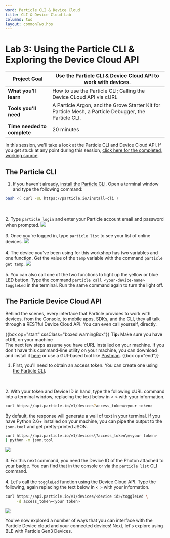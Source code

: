 ```yaml
---
word: Particle CLI & Device Cloud
title: CLI & Device Cloud Lab
columns: two
layout: commonTwo.hbs
---
```


# Lab 3: Using the Particle CLI & Exploring the Device Cloud API

| **Project Goal**            | Use the Particle CLI & Device Cloud API to work with devices.                                                                                        |
| --------------------------- | ------------------------------------------------------------------------------------------------------------------------------------------------------------------------- |
| **What you’ll learn**       | How to use the Particle CLI; Calling the Device CLoud API via cURL |
| **Tools you’ll need**       | A Particle Argon, and the Grove Starter Kit for Particle Mesh, a Particle Debugger, the Particle CLI.                                                                                                            |
| **Time needed to complete** | 20 minutes                                                                                                                                                                |

In this session, we'll take a look at the Particle CLI and Device Cloud API. If you get stuck at any point during this session, [click here for the completed, working source](https://go.particle.io/shared_apps/5d40aec2279e1e000b9ad57b).

## The Particle CLI
1.  If you haven't already, [install the Particle CLI](/guide/tools-and-features/cli/photon/). Open a terminal window and type the following command:
```bash
bash <( curl -sL https://particle.io/install-cli )
```
<br /><br />
2.  Type `particle login` and enter your Particle account email and password when prompted.
![](/assets/images/workshops/particle-101/04/particlelogin.gif)
<br /><br />
3.  Once you're logged in, type `particle list` to see your list of online devices.
![](/assets/images/workshops/particle-101/04/particlelist.gif)
<br /><br />
4.  The device you've been using for this workshop has two variables and one function. Get the value of the `temp` variable with the command `particle get temp`.
![](/assets/images/workshops/particle-101/04/temp.gif)
<br /><br />
5.  You can also call one of the two functions to light up the yellow or blue LED button. Type the command `particle call <your-device-name> toggleLed` in the terminal. Run the same command again to turn the light off.

## The Particle Device Cloud API

Behind the scenes, every interface that Particle provides to work with devices, from the Console, to mobile apps, SDKs, and the CLI, they all talk through a RESTful Device Cloud API. You can even call yourself, directly.

{{box op="start" cssClass="boxed warningBox"}}
**Tip:** Make sure you have cURL on your machine<br />
The next few steps assume you have cURL installed on your machine. If you don't have this command-line utility on your machine, you can download and install it [here](https://curl.haxx.se/download.html) or use a GUI-based tool like [Postman](https://www.getpostman.com/).
{{box op="end"}}


1.  First, you'll need to obtain an access token. You can create one using [the Particle CLI](/reference/developer-tools/cli/#particle-token-create).

<br /><br />
2.  With your token and Device ID in hand, type the following cURL command into a terminal window, replacing the text below in `< >` with your information.
```bash
curl https://api.particle.io/v1/devices?access_token=<your token>
```
By default, the response will generate a wall of text in your terminal. If you have Python 2.6+ installed on your machine, you can pipe the output to the `json.tool` and get pretty-printed JSON.
```bash
curl https://api.particle.io/v1/devices\?access_token\=<your token>
| python -m json.tool
```
![](/assets/images/workshops/particle-101/04/curllist.gif)
<br /><br />
3.  For this next command, you need the Device ID of the Photon attached to your badge. You can find that in the console or via the `particle list` CLI command.
<br /><br />
4.  Let's call the `toggleLed` function using the Device Cloud API. Type the following, again replacing the text below in `< >` with your information.
```bash
curl https://api.particle.io/v1/devices/<device id>/toggleLed \
     -d access_token=<your token>
```
![](/assets/images/workshops/particle-101/04/curlcall.gif)

You've now explored a number of ways that you can interface with the Particle Device cloud and your connected devices! Next, let's explore using BLE with Particle Gen3 Devices.